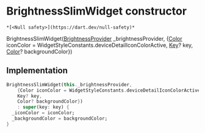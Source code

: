 


# BrightnessSlimWidget constructor




    *[<Null safety>](https://dart.dev/null-safety)*



BrightnessSlimWidget([BrightnessProvider](../../providers_brightness_provider/BrightnessProvider-class.md) _brightnessProvider, {[Color](https://api.flutter.dev/flutter/dart-ui/Color-class.html) iconColor = WidgetStyleConstants.deviceDetailIconColorActive, [Key](https://api.flutter.dev/flutter/foundation/Key-class.html)? key, [Color](https://api.flutter.dev/flutter/dart-ui/Color-class.html)? backgroundColor})





## Implementation

```dart
BrightnessSlimWidget(this._brightnessProvider,
    {Color iconColor = WidgetStyleConstants.deviceDetailIconColorActive,
    Key? key,
    Color? backgroundColor})
    : super(key: key) {
  _iconColor = iconColor;
  _backgroundColor = backgroundColor;
}
```







